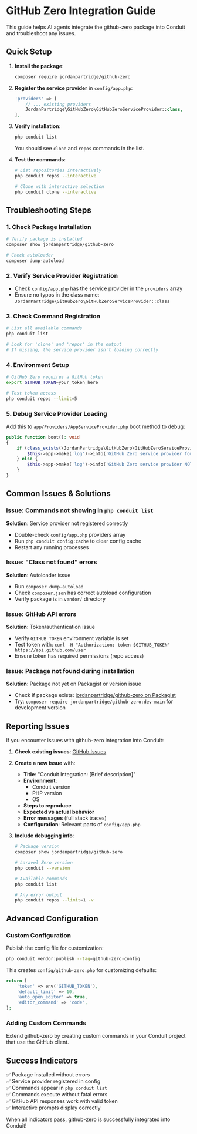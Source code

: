 # GitHub Zero Integration Guide

This guide helps AI agents integrate the github-zero package into Conduit and troubleshoot any issues.

## Quick Setup

1. **Install the package**:
   ```bash
   composer require jordanpartridge/github-zero
   ```

2. **Register the service provider** in `config/app.php`:
   ```php
   'providers' => [
       // ... existing providers
       JordanPartridge\GitHubZero\GitHubZeroServiceProvider::class,
   ],
   ```

3. **Verify installation**:
   ```bash
   php conduit list
   ```
   You should see `clone` and `repos` commands in the list.

4. **Test the commands**:
   ```bash
   # List repositories interactively
   php conduit repos --interactive
   
   # Clone with interactive selection
   php conduit clone --interactive
   ```

## Troubleshooting Steps

### 1. Check Package Installation
```bash
# Verify package is installed
composer show jordanpartridge/github-zero

# Check autoloader
composer dump-autoload
```

### 2. Verify Service Provider Registration
- Check `config/app.php` has the service provider in the `providers` array
- Ensure no typos in the class name: `JordanPartridge\GitHubZero\GitHubZeroServiceProvider::class`

### 3. Check Command Registration
```bash
# List all available commands
php conduit list

# Look for 'clone' and 'repos' in the output
# If missing, the service provider isn't loading correctly
```

### 4. Environment Setup
```bash
# GitHub Zero requires a GitHub token
export GITHUB_TOKEN=your_token_here

# Test token access
php conduit repos --limit=5
```

### 5. Debug Service Provider Loading
Add this to `app/Providers/AppServiceProvider.php` boot method to debug:
```php
public function boot(): void
{
    if (class_exists(\JordanPartridge\GitHubZero\GitHubZeroServiceProvider::class)) {
        $this->app->make('log')->info('GitHub Zero service provider found');
    } else {
        $this->app->make('log')->info('GitHub Zero service provider NOT found');
    }
}
```

## Common Issues & Solutions

### Issue: Commands not showing in `php conduit list`
**Solution**: Service provider not registered correctly
- Double-check `config/app.php` providers array
- Run `php conduit config:cache` to clear config cache
- Restart any running processes

### Issue: "Class not found" errors
**Solution**: Autoloader issue
- Run `composer dump-autoload`
- Check `composer.json` has correct autoload configuration
- Verify package is in `vendor/` directory

### Issue: GitHub API errors
**Solution**: Token/authentication issue
- Verify `GITHUB_TOKEN` environment variable is set
- Test token with: `curl -H "Authorization: token $GITHUB_TOKEN" https://api.github.com/user`
- Ensure token has required permissions (repo access)

### Issue: Package not found during installation
**Solution**: Package not yet on Packagist or version issue
- Check if package exists: [jordanpartridge/github-zero on Packagist](https://packagist.org/packages/jordanpartridge/github-zero)
- Try: `composer require jordanpartridge/github-zero:dev-main` for development version

## Reporting Issues

If you encounter issues with github-zero integration into Conduit:

1. **Check existing issues**: [GitHub Issues](https://github.com/jordanpartridge/github-zero/issues)

2. **Create a new issue** with:
   - **Title**: "Conduit Integration: [Brief description]"
   - **Environment**: 
     - Conduit version
     - PHP version
     - OS
   - **Steps to reproduce**
   - **Expected vs actual behavior**
   - **Error messages** (full stack traces)
   - **Configuration**: Relevant parts of `config/app.php`

3. **Include debugging info**:
   ```bash
   # Package version
   composer show jordanpartridge/github-zero
   
   # Laravel Zero version
   php conduit --version
   
   # Available commands
   php conduit list
   
   # Any error output
   php conduit repos --limit=1 -v
   ```

## Advanced Configuration

### Custom Configuration
Publish the config file for customization:
```bash
php conduit vendor:publish --tag=github-zero-config
```

This creates `config/github-zero.php` for customizing defaults:
```php
return [
    'token' => env('GITHUB_TOKEN'),
    'default_limit' => 10,
    'auto_open_editor' => true,
    'editor_command' => 'code',
];
```

### Adding Custom Commands
Extend github-zero by creating custom commands in your Conduit project that use the GitHub client.

## Success Indicators

✅ Package installed without errors  
✅ Service provider registered in config  
✅ Commands appear in `php conduit list`  
✅ Commands execute without fatal errors  
✅ GitHub API responses work with valid token  
✅ Interactive prompts display correctly  

When all indicators pass, github-zero is successfully integrated into Conduit!